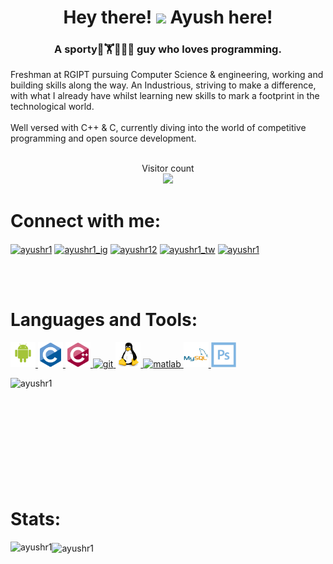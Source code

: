 <h1 align="center">Hey there! <img src="https://media.giphy.com/media/hvRJCLFzcasrR4ia7z/giphy.gif" width="30px">  Ayush here!</h1>
<h3 align="center">A sporty🏸🏋️🏏🚵‍♂️ guy who loves programming.</h3>
Freshman at RGIPT pursuing Computer Science & engineering, working and building skills along the way.
An Industrious, striving to make a difference, with what I already have whilst learning new skills to mark a footprint in the technological world.
<br><br>
Well versed with C++ & C, currently diving into the world of competitive programming and open source development.
<p align="center"> 
  <br>Visitor count<br>
  <img src="https://profile-counter.glitch.me/ayushr1/count.svg"/>
 </p>
<h1 align="left">Connect with me:</h1>
<p align="left">
<a href="https://linkedin.com/in/ayushr1" target="blank"><img align="center" src="https://raw.githubusercontent.com/rahuldkjain/github-profile-readme-generator/master/src/images/icons/Social/linked-in-alt.svg" alt="ayushr1" height="30" width="40" /></a>
<a href="https://instagram.com/ayushr1_ig" target="blank"><img align="center" src="https://raw.githubusercontent.com/rahuldkjain/github-profile-readme-generator/master/src/images/icons/Social/instagram.svg" alt="ayushr1_ig" height="30" width="40" /></a>
<a href="https://fb.com/ayushr12" target="blank"><img align="center" src="https://raw.githubusercontent.com/rahuldkjain/github-profile-readme-generator/master/src/images/icons/Social/facebook.svg" alt="ayushr12" height="30" width="40" /></a>
<a href="https://twitter.com/ayushr1_tw" target="blank"><img align="center" src="https://raw.githubusercontent.com/rahuldkjain/github-profile-readme-generator/master/src/images/icons/Social/twitter.svg" alt="ayushr1_tw" height="30" width="40" /></a>
<a href="https://www.codechef.com/users/ayushr1" target="blank"><img align="center" src="https://cdn.jsdelivr.net/npm/simple-icons@3.1.0/icons/codechef.svg" alt="ayushr1" height="30" width="40" /></a>
</p>

<br/><br/>

<h1 align="left">Languages and Tools:</h1>
<p align="left"> <a href="https://developer.android.com" target="_blank"> <img src="https://raw.githubusercontent.com/devicons/devicon/master/icons/android/android-original-wordmark.svg" alt="android" width="40" height="40"/> </a> <a href="https://www.cprogramming.com/" target="_blank"> <img src="https://raw.githubusercontent.com/devicons/devicon/master/icons/c/c-original.svg" alt="c" width="40" height="40"/> </a> <a href="https://www.w3schools.com/cpp/" target="_blank"> <img src="https://raw.githubusercontent.com/devicons/devicon/master/icons/cplusplus/cplusplus-original.svg" alt="cplusplus" width="40" height="40"/> </a> <a href="https://git-scm.com/" target="_blank"> <img src="https://www.vectorlogo.zone/logos/git-scm/git-scm-icon.svg" alt="git" width="40" height="40"/> </a> <a href="https://www.linux.org/" target="_blank"> <img src="https://raw.githubusercontent.com/devicons/devicon/master/icons/linux/linux-original.svg" alt="linux" width="40" height="40"/> </a> <a href="https://www.mathworks.com/" target="_blank"> <img src="https://upload.wikimedia.org/wikipedia/commons/2/21/Matlab_Logo.png" alt="matlab" width="40" height="40"/> </a> <a href="https://www.mysql.com/" target="_blank"> <img src="https://raw.githubusercontent.com/devicons/devicon/master/icons/mysql/mysql-original-wordmark.svg" alt="mysql" width="40" height="40"/> </a> <a href="https://www.photoshop.com/en" target="_blank"> <img src="https://raw.githubusercontent.com/devicons/devicon/master/icons/photoshop/photoshop-line.svg" alt="photoshop" width="40" height="40"/> </a> </p>

<p><img align="left" src="https://github-readme-stats.vercel.app/api/top-langs?username=ayushr1&show_icons=true&locale=en&layout=compact&count_private=true&include_all_commits=true" alt="ayushr1" /></p>

<br/><br/><br/><br/><br/>
<br/><br/><br/><br/><br/>

<h1 align="left"> Stats:</h1>
<p><img align="left" src="https://github-readme-stats.vercel.app/api?username=ayushr1&show_icons=true&locale=en&count_private=true&include_all_commits=true" alt="ayushr1" /></p>

<p><img align="center" src="https://github-readme-streak-stats.herokuapp.com/?user=ayushr1&" alt="ayushr1" /></p>

